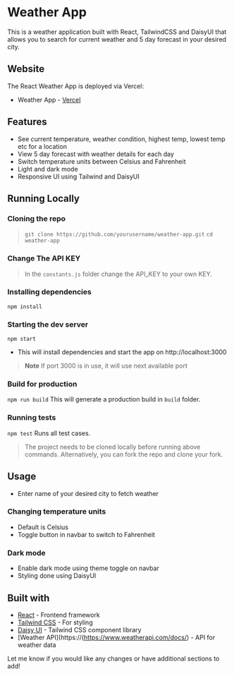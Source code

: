 # Weather App 

This is a weather application built with React, TailwindCSS and DaisyUI that allows you to search for current weather and 5 day forecast in your desired city.

## Website
The React Weather App is deployed via Vercel:
- Weather App - [Vercel](https://weather-app-iota-gilt-56.vercel.app)



## Features

- See current temperature, weather condition, highest temp, lowest temp etc for a location
- View 5 day forecast with weather details for each day
- Switch temperature units between Celsius and Fahrenheit  
- Light and dark mode
- Responsive UI using Tailwind and DaisyUI
  
## Running Locally

### Cloning the repo
>`git clone https://github.com/yourusername/weather-app.git`
>`cd weather-app`

### Change The API KEY
>In the `constants.js` folder change the API_KEY to your own KEY.

### Installing dependencies
`npm install`

### Starting the dev server
`npm start`

- This will install dependencies and start the app on http://localhost:3000
> **Note**
> If port 3000 is in use, it will use next available port

### Build for production
`npm run build`
This will generate a production build in `build` folder.

### Running tests
`npm test`
Runs all test cases.

> The project needs to be cloned locally before running above commands. Alternatively, you can fork the repo and clone your fork.

## Usage
- Enter name of your desired city to fetch weather

### Changing temperature units 

- Default is Celsius
- Toggle button in navbar to switch to Fahrenheit 

### Dark mode

- Enable dark mode using theme toggle on navbar
- Styling done using DaisyUI

## Built with

- [React](https://reactjs.org/) - Frontend framework 
- [Tailwind CSS](https://tailwindcss.com/) - For styling
- [Daisy UI](https://daisyui.com/) - Tailwind CSS component library
- [Weather API](https://(https://www.weatherapi.com/docs/) - API for weather data

Let me know if you would like any changes or have additional sections to add!

